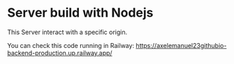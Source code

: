 # Server build with Nodejs

This Server interact with a specific origin.

You can check this code running in Railway:
https://axelemanuel23githubio-backend-production.up.railway.app/
